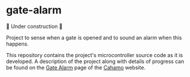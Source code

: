 # gate-alarm

🚧 Under construction 🚧

Project to sense when a gate is opened and to sound an alarm when this happens.

This repository contains the project's microcontroller source code as it is developed. A description of the project along with details of progress can be found on the [Gate Alarm](https://cahamo.delphidabbler.com/projects/gate-alarm/) page of the [Cahamo](https://cahamo.delphidabbler.com) website.
